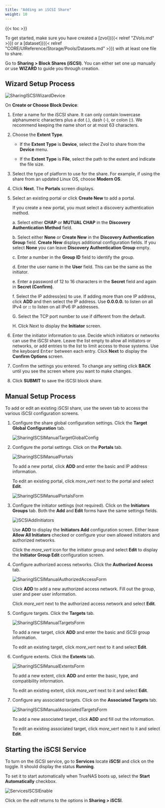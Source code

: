 ```yaml
---
title: "Adding an iSCSI Share"
weight: 10
---
```


{{< toc >}}

To get started, make sure you have created a [zvol]({{< relref "ZVols.md" >}}) or a [dataset]({{< relref "CORE/UIReference/Storage/Pools/Datasets.md" >}}) with at least one file to share.

Go to **Sharing > Block Shares (iSCSI)**. You can either set one up manually or use **WIZARD** to guide you through creation.

## Wizard Setup Process

![SharingISCSIWizardDevice](/images/CORE/12.0/SharingISCSIWizardDevice.png "iSCSI Wizard: Block Device")

On **Create or Choose Block Device**: 

1. Enter a name for the iSCSI share. It can only contain lowercase alphanumeric characters plus a dot (.), dash (-), or colon (:). We recommend keeping the name short or at most 63 characters. 

2. Choose the **Extent Type**.

   * If the **Extent Type** is **Device**, select the Zvol to share from the **Device** menu.
   
   * If the **Extent Type** is **File**, select the path to the extent and indicate the file size.

3. Select the type of platform to use for the share. For example, if using the share from an updated Linux OS, choose **Modern OS**.

4. Click **Next**. The **Portals** screen displays.

5. Select an existing portal or click **Create New** to add a portal. 
   
   If you create a new portal, you must select a discovery authentication method. 
   
   a. Select either **CHAP** or **MUTUAL CHAP** in the **Discovery Authentication Method** field.

   b. Select either **None** or **Create New** in the **Discovery Authentication Group** field. **Create New** displays additional configuration fields. 
      If you select **None** you can leave **Discovery Authentication Group** empty.

   c. Enter a number in the **Group ID** field to identify the group.

   d. Enter the user name in the **User** field. This can be the same as the initiator.

   e. Enter a password of 12 to 16 characters in the **Secret** field and again in **Secret (Confirm)**.

   f. Select the IP address(es) to use. If adding more than one IP address, click **ADD** and then select the IP address. 
      Use **0.0.0.0.** to listen on all IPv4 or **::** to listen on all IPv6 IP addresses.

   G. Select the TCP port number to use if different from the default.

   H. Click Next to display the **Initiator** screen.
   
6. Enter the initiator information to use. Decide which initiators or networks can use the iSCSI share. Leave the list empty to allow all initiators or networks, or add entries to the list to limit access to those systems. Use the keyboard <kbd>Enter</kbd> between each entry. Click **Next** to display the **Confirm Options** screen.

7. Confirm the settings you entered. To change any setting click **BACK** until you see the screen where you want to make changes.

8. Click **SUBMIT** to save the iSCSI block share.

## Manual Setup Process

To add or edit an existing iSCSI share, use the seven tab to access the various iSCSI configuration screens.

1. Configure the share global configuration settings. Click the **Target Global Configuration** tab.
   
   ![SharingISCSIManualTargetGlobalConfig](/images/CORE/12.0/SharingISCSIManualTargetGlobalConfig.png "iSCSI Target Global Configuration")

2. Configure the portal settings. Click on the **Portals** tab.
   
   ![SharingISCSIManualPortals](/images/CORE/12.0/SharingISCSIManualPortals.png "iSCSI Portal")

   To add a new portal, click **ADD** and enter the basic and IP address information.
   
   To edit an existing portal, click <i class="material-icons" aria-hidden="true" title="Options">more_vert</i> next to the portal and select **Edit**.

   ![SharingISCSIManualPortalsForm](/images/CORE/12.0/SharingISCSIManualPortalsForm.png "iSCSI Portals Form")
   
3. Configure the initiator settings (not required). Click on the **Initiators Groups** tab. Both the **Add** and **Edit** forms have the same settings fields.
   
   ![iSCSIAddInitiators](/images/CORE/12.0/iSCSIAddInitiators.png "iSCSI Add Initiators") 
   
   Use **ADD** to display the **Initiators Add** configuration screen. 
   Either leave **Allow All Initiators** checked or configure your own allowed initiators and authorized networks.
   
   Click the <i class="material-icons" aria-hidden="true" title="Options">more_vert</i> icon for the initiator group and select **Edit** to display the **Initiator Group Edit** configuration screen. 

4. Configure authorized access networks. Click the **Authorized Access** tab.
   
   ![SharingISCSIManualAuthorizedAccessForm](/images/CORE/12.0/SharingISCSIManualAuthorizedAccessForm.png "iSCSI Authorized Access Form")

   Click **ADD** to add a new authorized access network. Fill out the group, user and peer user information.

   Click <i class="material-icons" aria-hidden="true" title="Options">more_vert</i> next to the authorized access network and select **Edit**.

5. Configure targets. Click the **Targets** tab.
   
   ![SharingISCSIManualTargetsForm](/images/CORE/12.0/SharingISCSIManualTargetsForm.png "iSCSI Targets Form")

   To add a new target, click **ADD** and enter the basic and iSCSI group information.

   To edit an existing target, click <i class="material-icons" aria-hidden="true" title="Options">more_vert</i> next to it and select **Edit**.

6. Configure extents. Click the **Extents** tab.
   
   ![SharingISCSIManualExtentsForm](/images/CORE/12.0/SharingISCSIManualExtentsForm.png "iSCSI Extents Form")

   To add a new extent, click **ADD** and enter the basic, type, and compatibility information.
   
   To edit an existing extent, click <i class="material-icons" aria-hidden="true" title="Options">more_vert</i> next to it and select **Edit**.

7. Configure any associated targets. Click on the **Associated Targets** tab.
   
   ![SharingISCSIManualAssociatedTargetsForm](/images/CORE/12.0/SharingISCSIManualAssociatedTargetsForm.png "iSCSI Associated Targets Form")

   To add a new associated target, click **ADD** and fill out the information.

   To edit an existing associated target, click <i class="material-icons" aria-hidden="true" title="Options">more_vert</i> next to it and select **Edit**.

## Starting the iSCSI Service

To turn on the iSCSI service, go to **Services** locate **iSCSI** and click on the toggle. It should display the status **Running**.

To set it to start automatically when TrueNAS boots up, select the **Start Automatically** checkbox.

![ServicesISCSIEnable](/images/CORE/12.0/ServicesISCSIEnable.png "Starting the iSCSI Service")

Click on the <i class="material-icons" aria-hidden="true" title="Configure">edit</i> returns to the options in **Sharing > iSCSI**.
